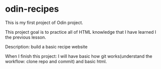 # odin-recipes
This is my first project of Odin project. 


This project goal is to practice all of HTML knowledge that I have learned I the previous lesson. 

Description: build a basic recipe website 

When I finish this project: I will have basic how git works(understand the workflow: clone repo and commit) and basic html.
